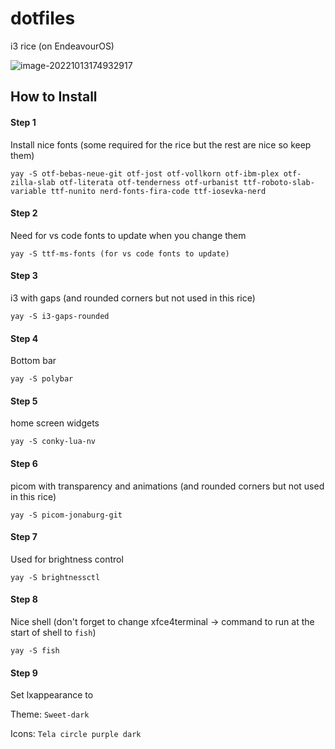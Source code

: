 # dotfiles
i3 rice (on EndeavourOS)

![image-20221013174932917](/home/georgep/FILES/Keepers/Ricing/dotfiles/preview.png)

## How to Install

#### Step 1

Install nice fonts (some required for the rice but the rest are nice so keep them)

 ```
 yay -S otf-bebas-neue-git otf-jost otf-vollkorn otf-ibm-plex otf-zilla-slab otf-literata otf-tenderness otf-urbanist ttf-roboto-slab-variable ttf-nunito nerd-fonts-fira-code ttf-iosevka-nerd
 ```

#### Step 2

Need for vs code fonts to update when you change them

```
yay -S ttf-ms-fonts (for vs code fonts to update)
```

#### Step 3

i3 with gaps (and rounded corners but not used in this rice)

```
yay -S i3-gaps-rounded
```

#### Step 4

Bottom bar

```
yay -S polybar
```

#### Step 5

home screen widgets

```
yay -S conky-lua-nv
```

#### Step 6

picom with transparency and animations (and rounded corners but not used in this rice)

```
yay -S picom-jonaburg-git
```

#### Step 7

Used for brightness control

```
yay -S brightnessctl
```

#### Step 8

Nice shell (don't forget to change xfce4terminal -> command to run at the start of shell to `fish`)

```
yay -S fish
```

#### Step 9

Set lxappearance to

Theme: `Sweet-dark`

Icons: `Tela circle purple dark`
